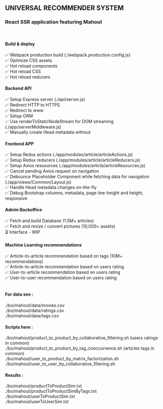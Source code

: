 ## UNIVERSAL RECOMMENDER SYSTEM

### React SSR application featuring Mahout
<br>

#### Build & deploy

✅ Webpack production build (./webpack.production.config.js)  
✅ Optimize CSS assets  
✅ Hot reload components  
✅ Hot reload CSS  
✅ Hot reload reducers  

#### Backend API

✅ Setup Express server (./api/server.js)  
✅ Redirect HTTP to HTTPS  
✅ Redirect to www  
✅ Setup ORM  
✅ Use renderToStaticNodeStream for DOM streaming (./app/serverMiddleware.js)  
✅ Manually create Head metadata without  

#### Frontend APP

✅ Setup Redux actions (./app/modules/article/articleActions.js)  
✅ Setup Redux reducers (./app/modules/article/articleReducers.js)  
✅ Setup Axios ressources (./app/modules/article/articleResources.js)  
✅ Cancel pending Axios request on navigation  
✅ Debounce Placeholder Component while fetching data for navigation (./app/views/Common/Layout.js)  
✅ Handle Head metadata changes on-the-fly  
✅ Debug Bootstrap columns, metadata, page line-height and height, responsive  

#### Admin Backoffice

✅ Fetch and build Database (1.5M+ articles)  
✅ Fetch and resize / convert pictures (10,000+ assets)  
⏳ Interface - WIP  


#### Machine Learning recommendations

✅ Article-to-article recommendation based on tags (10M+ recommendations)  
✅ Article-to-article recommendation based on users rating  
✅ User-to-article recommendation based on users rating  
✅ User-to-user recommendation based on users rating  
<br>

#### For data see :

./bo/mahout/data/movies.csv  
./bo/mahout/data/ratings.csv  
./bo/mahout/data/tags.csv  

#### Scripts here :

./bo/mahout/product_to_product_by_collaborative_filtering.sh (users ratings in common)  
./bo/mahout/product_to_product_by_tag_cooccurrence.sh (articles tags in common)  
./bo/mahout/user_to_product_by_matrix_factorization.sh  
./bo/mahout/user_to_user_by_collaborative_filtering.sh  

#### Results :

./bo/mahout/productToProductSim.txt  
./bo/mahout/productToProductSimByTags.txt  
./bo/mahout/userToProductSim.txt  
./bo/mahout/userToUserSim.txt  